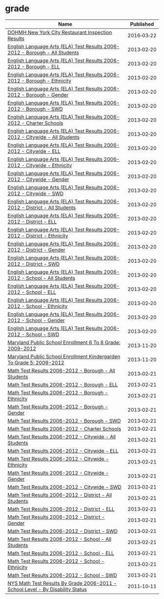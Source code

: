 # grade

Name | Published
---- | ---------
[DOHMH New York City Restaurant Inspection Results](../datasets/43nn-pn8j.md) | 2016&#x2011;03&#x2011;22
[English Language Arts (ELA) Test Results 2006-2012 - Borough - All Students](../datasets/k5ws-xbkn.md) | 2013&#x2011;02&#x2011;20
[English Language Arts (ELA) Test Results 2006-2012 - Borough - ELL](../datasets/h3zm-ta5h.md) | 2013&#x2011;02&#x2011;20
[English Language Arts (ELA) Test Results 2006-2012 - Borough - Ethnicity](../datasets/s5q4-7ezf.md) | 2013&#x2011;02&#x2011;20
[English Language Arts (ELA) Test Results 2006-2012 - Borough - Gender](../datasets/w5y2-8cs3.md) | 2013&#x2011;02&#x2011;20
[English Language Arts (ELA) Test Results 2006-2012 - Borough - SWD](../datasets/vfk9-3uwk.md) | 2013&#x2011;02&#x2011;20
[English Language Arts (ELA) Test Results 2006-2012 - Charter Schools](../datasets/d68p-5js9.md) | 2013&#x2011;02&#x2011;20
[English Language Arts (ELA) Test Results 2006-2012 - Citywide - All Students](../datasets/89di-hi4s.md) | 2013&#x2011;02&#x2011;20
[English Language Arts (ELA) Test Results 2006-2012 - Citywide - ELL](../datasets/72db-huua.md) | 2013&#x2011;02&#x2011;20
[English Language Arts (ELA) Test Results 2006-2012 - Citywide - Ethnicity](../datasets/p5w7-g72z.md) | 2013&#x2011;02&#x2011;20
[English Language Arts (ELA) Test Results 2006-2012 - Citywide - Gender](../datasets/cs9m-cz6f.md) | 2013&#x2011;02&#x2011;20
[English Language Arts (ELA) Test Results 2006-2012 - Citywide - SWD](../datasets/d72n-ivax.md) | 2013&#x2011;02&#x2011;20
[English Language Arts (ELA) Test Results 2006-2012 - District - All Students](../datasets/yhfh-vyns.md) | 2013&#x2011;02&#x2011;20
[English Language Arts (ELA) Test Results 2006-2012 - District - ELL](../datasets/tbvj-mbps.md) | 2013&#x2011;02&#x2011;20
[English Language Arts (ELA) Test Results 2006-2012 - District - Ethnicity](../datasets/vqix-8bak.md) | 2013&#x2011;02&#x2011;20
[English Language Arts (ELA) Test Results 2006-2012 - District - Gender](../datasets/49kg-8sce.md) | 2013&#x2011;02&#x2011;20
[English Language Arts (ELA) Test Results 2006-2012 - District - SWD](../datasets/rq2f-42ua.md) | 2013&#x2011;02&#x2011;20
[English Language Arts (ELA) Test Results 2006-2012 - School - All Students](../datasets/wrhz-w8mn.md) | 2013&#x2011;02&#x2011;20
[English Language Arts (ELA) Test Results 2006-2012 - School - ELL](../datasets/thxi-frp3.md) | 2013&#x2011;02&#x2011;20
[English Language Arts (ELA) Test Results 2006-2012 - School - Ethnicity](../datasets/tn5h-i3e8.md) | 2013&#x2011;02&#x2011;20
[English Language Arts (ELA) Test Results 2006-2012 - School - Gender](../datasets/yuzm-c784.md) | 2013&#x2011;02&#x2011;20
[English Language Arts (ELA) Test Results 2006-2012 - School - SWD](../datasets/phth-xf25.md) | 2013&#x2011;02&#x2011;20
[Maryland Public School Enrollment 6 To 8 Grade: 2009-2012](../datasets/735b-6z7v.md) | 2013&#x2011;11&#x2011;20
[Maryland Public School Enrollment Kindergarden To Grade 5: 2009-2012](../datasets/ukpb-6rr9.md) | 2013&#x2011;11&#x2011;20
[Math Test Results 2006-2012 - Borough - All Students](../datasets/jphp-xt7k.md) | 2013&#x2011;02&#x2011;21
[Math Test Results 2006-2012 - Borough - ELL](../datasets/5c5x-3qz9.md) | 2013&#x2011;02&#x2011;21
[Math Test Results 2006-2012 - Borough - Ethnicity](../datasets/ihup-vdhf.md) | 2013&#x2011;02&#x2011;21
[Math Test Results 2006-2012 - Borough - Gender](../datasets/q9mx-gjyn.md) | 2013&#x2011;02&#x2011;21
[Math Test Results 2006-2012 - Borough - SWD](../datasets/7vy4-ats6.md) | 2013&#x2011;02&#x2011;21
[Math Test Results 2006-2012 - Charter Schools](../datasets/43qc-8vv8.md) | 2013&#x2011;02&#x2011;21
[Math Test Results 2006-2012 - Citywide - All Students](../datasets/fxwm-3t4n.md) | 2013&#x2011;02&#x2011;21
[Math Test Results 2006-2012 - Citywide - ELL](../datasets/ngbi-cq85.md) | 2013&#x2011;02&#x2011;21
[Math Test Results 2006-2012 - Citywide - Ethnicity](../datasets/vve2-26rs.md) | 2013&#x2011;02&#x2011;21
[Math Test Results 2006-2012 - Citywide - Gender](../datasets/2bh6-qmgg.md) | 2013&#x2011;02&#x2011;21
[Math Test Results 2006-2012 - Citywide - SWD](../datasets/ufu7-zp25.md) | 2013&#x2011;02&#x2011;21
[Math Test Results 2006-2012 - District - All Students](../datasets/7yig-nj52.md) | 2013&#x2011;02&#x2011;21
[Math Test Results 2006-2012 - District - ELL](../datasets/siju-6isf.md) | 2013&#x2011;02&#x2011;21
[Math Test Results 2006-2012 - District - Gender](../datasets/qphc-zrtc.md) | 2013&#x2011;02&#x2011;21
[Math Test Results 2006-2012 - District - SWD](../datasets/ducj-28wv.md) | 2013&#x2011;02&#x2011;21
[Math Test Results 2006-2012 - School - All Students](../datasets/3mrr-8h5c.md) | 2013&#x2011;02&#x2011;21
[Math Test Results 2006-2012 - School - ELL](../datasets/y8bm-tzs3.md) | 2013&#x2011;02&#x2011;21
[Math Test Results 2006-2012 - School - Ethnicity](../datasets/3tfu-x2qk.md) | 2013&#x2011;02&#x2011;21
[Math Test Results 2006-2012 - School - SWD](../datasets/i99z-ad8n.md) | 2013&#x2011;02&#x2011;21
[NYS Math Test Results By Grade 2006-2011 - School Level - By Disability Status](../datasets/vdbc-pyc9.md) | 2011&#x2011;10&#x2011;11

